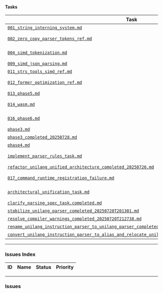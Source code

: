 #### Tasks

| Task | Status | Priority | Responsible |
|---|---|---|---|
| [`001_string_interning_system.md`](./001_string_interning_system.md) | Completed | Medium | @AI |
| [`002_zero_copy_parser_tokens_ref.md`](./002_zero_copy_parser_tokens_ref.md) | Not Started | Medium | @AI |
| [`004_simd_tokenization.md`](./004_simd_tokenization.md) | Not Started | Medium | @AI |
| [`009_simd_json_parsing.md`](./009_simd_json_parsing.md) | Completed | High | @AI |
| [`011_strs_tools_simd_ref.md`](./011_strs_tools_simd_ref.md) | Completed | High | @AI |
| [`012_former_optimization_ref.md`](./012_former_optimization_ref.md) | Not Started | Low | @AI |
| [`013_phase5.md`](./013_phase5.md) | Completed | High | @AI |
| [`014_wasm.md`](./014_wasm.md) | Not Started | Medium | @AI |
| [`016_phase6.md`](./016_phase6.md) | In Progress | Medium | @AI |
| [`phase3.md`](./phase3.md) | Completed | High | @AI |
| [`phase3_completed_20250728.md`](./phase3_completed_20250728.md) | Completed | High | @AI |
| [`phase4.md`](./phase4.md) | Completed | High | @AI |
| [`implement_parser_rules_task.md`](./implement_parser_rules_task.md) | Not Started | High | @AI |
| [`refactor_unilang_unified_architecture_completed_20250726.md`](./refactor_unilang_unified_architecture_completed_20250726.md) | Completed | High | @AI |
| [`017_command_runtime_registration_failure.md`](./017_command_runtime_registration_failure.md) | Not Started | High | @user |
| [`architectural_unification_task.md`](./architectural_unification_task.md) | Not Started | High | @user |
| [`clarify_parsing_spec_task.completed.md`](./clarify_parsing_spec_task.completed.md) | Completed | High | @AI |
| [`stabilize_unilang_parser_completed_20250720T201301.md`](../../alias/unilang_parser/task/stabilize_unilang_parser_completed_20250720T201301.md) | Completed | High | @AI |
| [`resolve_compiler_warnings_completed_20250720T212738.md`](../../alias/unilang_parser/task/resolve_compiler_warnings_completed_20250720T212738.md) | Completed | High | @AI |
| [`rename_unilang_instruction_parser_to_unilang_parser_completed_20250720T214334.md`](../../alias/unilang_parser/task/rename_unilang_instruction_parser_to_unilang_parser_completed_20250720T214334.md) | Completed | High | @AI |
| [`convert_unilang_instruction_parser_to_alias_and_relocate_unilang_parser_completed_20250720T215202.md`](../../alias/unilang_parser/task/convert_unilang_instruction_parser_to_alias_and_relocate_unilang_parser_completed_20250720T215202.md) | Completed | High | @AI |

---

### Issues Index

| ID | Name | Status | Priority |
|---|---|---|---|

---

### Issues
